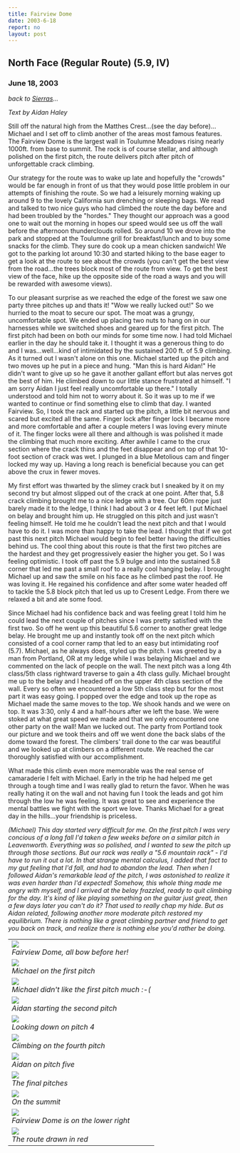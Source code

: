 ```yaml
---
title: Fairview Dome
date: 2003-6-18
report: no
layout: post
---
```


<h2>North Face (Regular Route) (5.9, IV)</h2>
<h3>June 18, 2003</h3>

_back to [Sierras](cali.html)..._

<i>Text by Aidan Haley</i>


Still off the natural high from the Matthes Crest...(see the day before)...
Michael and I set off to climb another of the areas most famous features. 
The Fairview Dome is the largest wall in Toulumne Meadows rising nearly 
1000ft. from base to summit. The rock is of course stellar, and although 
polished on the first pitch, the route delivers pitch after pitch of 
unforgettable crack climbing. 


Our strategy for the route was to wake up late and hopefully the "crowds" 
would be far enough in front of us that they would pose little problem 
in our attempts of finishing the route. So we had a leisurely morning 
waking up around 9 to the lovely California sun drenching or sleeping 
bags. We read and talked to two nice guys who had climbed the route 
the day before and had been troubled by the "hordes." They thought 
our approach was a good one to wait out the morning in hopes our speed 
would see us off the wall before the afternoon thunderclouds rolled. So 
around 10 we drove into the park and stopped at the Toulumne grill for 
breakfast/lunch and to buy some snacks for the climb. They sure do cook 
up a mean chicken sandwich! We got to the parking lot around 10:30 and 
started hiking to the base eager to get a look at the route to see about 
the crowds (you can't get the best view from the road...the trees block most 
of the route from view. To get the best view of the face, hike up the 
opposite side of the road a ways and you will be rewarded with awesome 
views). 


To our pleasant surprise as we reached the edge of 
the forest we saw one party three pitches up and thats it! "Wow we really 
lucked out!" So we hurried to the moat to secure our spot. The moat was 
a grungy, uncomfortable spot. We ended up placing two nuts to hang on in 
our harnesses while we switched shoes and geared up for the first pitch. 
The first pitch had been on both our minds for some time 
now. I had told Michael earlier in the day he should take it. I thought it 
was a generous thing to do and I was...well...kind of intimidated by the 
sustained 200 ft. of 5.9 climbing. As it turned out I wasn't alone on this 
one. Michael started up the pitch and two moves up he put in a piece and 
hung. "Man this is hard Aidan!" He didn't want to give up so he gave it 
another gallant effort but alas nerves got the best of him. He climbed 
down to our little stance frustrated at himself. "I am sorry 
Aidan I just feel really uncomfortable up there."
I totally understood and told him not to worry about it. So it was up to 
me if we wanted to continue or find something else to climb that day. I 
wanted Fairview. So, I took the rack and started up the pitch, a little 
bit nervous and scared but excited all the same. Finger lock after finger 
lock I became more and more comfortable and after a couple meters I was 
loving every minute of it. The finger locks were all there and although 
is was polished it made the climbing that much more exciting. After awhile I 
came to the crux section where the crack thins and the feet disappear and 
on top of that 10-foot section of crack was wet. I plunged in a blue 
Metolious cam and finger locked my way up. Having a long reach is 
beneficial because you can get above the crux in fewer moves. 



My 
first effort was thwarted by the slimey crack but I sneaked by it 
on my second try but almost slipped out of the crack at one point. 
After that, 5.8 crack climbing brought me to a nice ledge with a tree. 
Our 60m rope just barely made it to the ledge, I think I had about 3 or 
4 feet left. I put Michael on belay and brought him up. He struggled on 
this pitch and just wasn't feeling himself. 
He told me he couldn't lead the next pitch and that I would have to do it. 
I was more than happy to take the lead. I thought that if we got past this 
next pitch Michael would begin to feel better having the difficulties behind 
us. The cool thing about this route is that the first two pitches are the 
hardest and they get progressively easier the higher you get. So I was 
feeling optimistic. I took off past the 5.9 bulge and into the sustained 
5.8 corner that led me past a small roof to a really cool hanging belay. 
I brought Michael up and saw the smile on his face as he climbed past the 
roof. He was loving it. He regained his confidence and after some water 
headed off to tackle the 5.8 block pitch that led us up to Cresent Ledge. 
From there we relaxed a bit and ate some food. 



Since Michael had his 
confidence back and was feeling great I told him he could lead the 
next couple of pitches since I was pretty satisfied with the first two. 
So off he went up this beautiful 5.6 corner to another great ledge 
belay. He brought me up and instantly took off on the next pitch 
which consisted of a cool corner ramp that led to an easy but 
intimidating roof (5.7). Michael, as he always does, styled up the pitch. 
I was greeted by a man from Portland, OR at my ledge while I was 
belaying Michael and we commented on the lack of people on the wall. 
The next pitch was a long 4th class/5th class rightward traverse to 
gain a 4th class gully. Michael brought me up to the belay and I headed 
off on the upper 4th class section of the wall. Every so often we 
encountered a low 5th class step but for the most part it was easy 
going. I popped over the edge and took up the rope as Michael made 
the same moves to the top. We shook hands and we were on top. It was 
3:30, only 4 and a half-hours after we left the base. We were stoked at 
what great speed we made and that we only encountered one other party 
on the wall! Man we lucked out. The party from Portland took our picture 
and we took theirs and off we went done the back slabs of the dome toward 
the forest. The climbers' trail done to the car was beautiful and we looked 
up at climbers on a different route. We reached the car thoroughly 
satisfied with our accomplishment.



What made this climb even more memorable was the real sense of camaraderie 
I felt with Michael. Early in the trip he had helped me get through a 
tough time and I was really glad to return the favor. When he was 
really hating it on the wall and not having fun I took the leads and 
got him through the low he was feeling. It was great to see and 
experience the mental battles we fight with the sport we love. 
Thanks Michael for a great day in the hills...your friendship is priceless.



<i>
(Michael) This day started very difficult for me. On the first pitch I was very
concious of a long fall I'd taken a few weeks before on a similar pitch in Leavenworth.
Everything was so polished, and I wanted to sew the pitch up through those
sections. But our rack was really a "5.6 mountain rack" - I'd have to run
it out a lot. In that strange mental calculus, I added that fact to my gut
feeling that I'd fall, and had to abandon the lead. Then when I followed
Aidan's remarkable lead of the pitch, I was astonished to realize it was even harder than
I'd expected! Somehow, this whole thing made me angry with myself, and I
arrived at the belay frazzled, ready to quit climbing for the day.
It's kind of like playing something on the guitar just great, then a few days
later you can't do it? That used to really chap my hide. But as Aidan related,
following another more moderate pitch restored my equilibrium. There is nothing
like a great climbing partner and friend to get you back on track, and realize
there is nothing else you'd rather be doing. 
</i> 




</td>

<td width="30%" valign=top>
<table>
<tr><td>
<a href="images/articles/trips/2003/fairview2.jpg"><img src="images/articles/trips/2003/fairview2.jpg"></a><br>
<i>Fairview Dome, all bow before her!</i>
</td></tr>
<tr><td>
<a href="images/articles/trips/2003/michaelfairp1.jpg"><img src="images/articles/trips/2003/michaelfairp1.jpg"></a><br>
<i>Michael on the first pitch</i>
</td></tr>
<tr><td>
<a href="images/articles/trips/2003/fairp1tired.jpg"><img src="images/articles/trips/2003/fairp1tired.jpg"></a><br>
<i>Michael didn't like the first pitch much :-(</i>
</td></tr>
<tr><td>
<a href="images/articles/trips/2003/fairp2.jpg"><img src="images/articles/trips/2003/fairp2.jpg"></a><br>
<i>Aidan starting the second pitch</i>
</td></tr>
<tr><td>
<a href="images/articles/trips/2003/fairp4.jpg"><img src="images/articles/trips/2003/fairp4.jpg"></a><br>
<i>Looking down on pitch 4</i>
</td></tr>
<tr><td>
<a href="images/articles/trips/2003/michaelfairp4.jpg"><img src="images/articles/trips/2003/michaelfairp4.jpg"></a><br>
<i>Climbing on the fourth pitch</i>
</td></tr>
<tr><td>
<a href="images/articles/trips/2003/fairp5.jpg"><img src="images/articles/trips/2003/fairp5.jpg"></a><br>
<i>Aidan on pitch five</i>
</td></tr>
<tr><td>
<a href="images/articles/trips/2003/fairexit.jpg"><img src="images/articles/trips/2003/fairexit.jpg"></a><br>
<i>The final pitches</i>
</td></tr>
<tr><td>
<a href="images/articles/trips/2003/fairtop.jpg"><img src="images/articles/trips/2003/fairtop.jpg"></a><br>
<i>On the summit</i>
</td></tr>
<tr><td>
<a href="images/articles/trips/2003/worldodomes.jpg"><img src="images/articles/trips/2003/worldodomes.jpg"></a><br>
<i>Fairview Dome is on the lower right</i>
</td></tr>
<tr><td>
<a href="images/articles/trips/2003/fairdetail.jpg"><img src="images/articles/trips/2003/fairdetail.jpg"></a><br>
<i>The route drawn in red</i>
